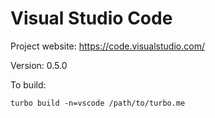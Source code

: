 # Visual Studio Code

Project website: https://code.visualstudio.com/

Version: 0.5.0

To build: 

	turbo build -n=vscode /path/to/turbo.me